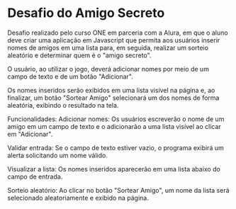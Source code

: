 # Desafio do Amigo Secreto

Desafio realizado pelo curso ONE em parceria com a Alura, em que o aluno deve criar uma aplicação em Javascript que permita aos usuários inserir nomes de amigos em uma lista para, em seguida, realizar um sorteio aleatório e determinar quem é o "amigo secreto".

O usuário, ao utilizar o jogo, deverá adicionar nomes por meio de um campo de texto e de um botão "Adicionar".

Os nomes inseridos serão exibidos em uma lista visível na página e, ao finalizar, um botão "Sortear Amigo" selecionará um dos nomes de forma aleatória, exibindo o resultado na tela.

Funcionalidades:
Adicionar nomes: Os usuários escreverão o nome de um amigo em um campo de texto e o adicionarão a uma lista visível ao clicar em "Adicionar".

Validar entrada: Se o campo de texto estiver vazio, o programa exibirá um alerta solicitando um nome válido.

Visualizar a lista: Os nomes inseridos aparecerão em uma lista abaixo do campo de entrada.

Sorteio aleatório: Ao clicar no botão "Sortear Amigo", um nome da lista será selecionado aleatoriamente e exibido na página.
